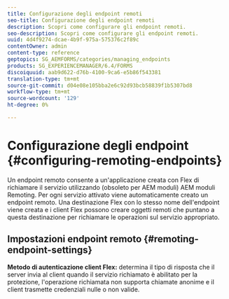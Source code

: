 ```yaml
---
title: Configurazione degli endpoint remoti
seo-title: Configurazione degli endpoint remoti
description: Scopri come configurare gli endpoint remoti.
seo-description: Scopri come configurare gli endpoint remoti.
uuid: 4d4f9274-dcae-4b9f-975a-575376c2f89c
contentOwner: admin
content-type: reference
geptopics: SG_AEMFORMS/categories/managing_endpoints
products: SG_EXPERIENCEMANAGER/6.4/FORMS
discoiquuid: aab9d622-d76b-4100-9ca6-e5b86f543381
translation-type: tm+mt
source-git-commit: d04e08e105bba2e6c92d93bcb58839f1b5307bd8
workflow-type: tm+mt
source-wordcount: '129'
ht-degree: 0%

---
```



# Configurazione degli endpoint {#configuring-remoting-endpoints}

Un endpoint remoto consente a un&#39;applicazione creata con Flex di richiamare il servizio utilizzando (obsoleto per AEM moduli) AEM moduli Remoting. Per ogni servizio attivato viene automaticamente creato un endpoint remoto. Una destinazione Flex con lo stesso nome dell&#39;endpoint viene creata e i client Flex possono creare oggetti remoti che puntano a questa destinazione per richiamare le operazioni sul servizio appropriato.

## Impostazioni endpoint remoto {#remoting-endpoint-settings}

**Metodo di autenticazione client Flex:** determina il tipo di risposta che il server invia al client quando il servizio richiamato è abilitato per la protezione, l&#39;operazione richiamata non supporta chiamate anonime e il client trasmette credenziali nulle o non valide.
